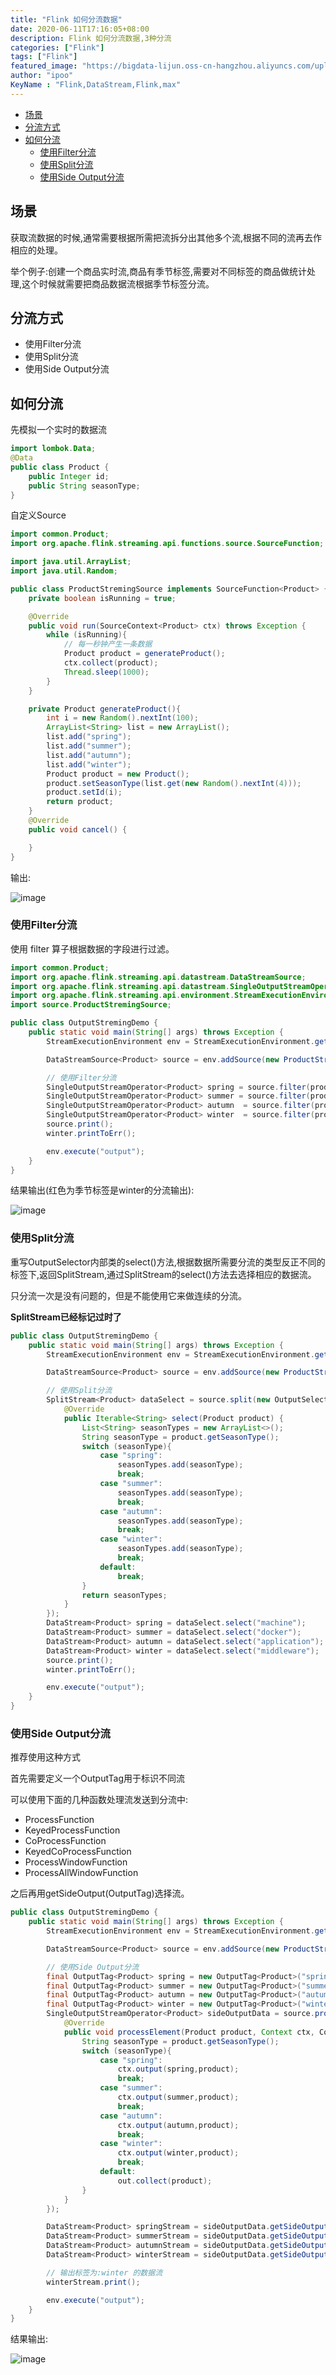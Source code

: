 ```yaml
---
title: "Flink 如何分流数据"
date: 2020-06-11T17:16:05+08:00
description: Flink 如何分流数据,3种分流
categories: ["Flink"]
tags: ["Flink"]
featured_image: "https://bigdata-lijun.oss-cn-hangzhou.aliyuncs.com/uploads%2F2020%2F06%2F11%2FilU71EZb_%E7%A8%BF%E5%AE%9A%E8%AE%BE%E8%AE%A1%E5%AF%BC%E5%87%BA-20200611-173454.png?Expires=1591868304"
author: "ipoo"
KeyName : "Flink,DataStream,Flink,max"
---
```



<!-- MarkdownTOC -->

- [场景](#%E5%9C%BA%E6%99%AF)
- [分流方式](#%E5%88%86%E6%B5%81%E6%96%B9%E5%BC%8F)
- [如何分流](#%E5%A6%82%E4%BD%95%E5%88%86%E6%B5%81)
	- [使用Filter分流](#%E4%BD%BF%E7%94%A8filter%E5%88%86%E6%B5%81)
	- [使用Split分流](#%E4%BD%BF%E7%94%A8split%E5%88%86%E6%B5%81)
	- [使用Side Output分流](#%E4%BD%BF%E7%94%A8side-output%E5%88%86%E6%B5%81)

<!-- /MarkdownTOC -->


## 场景

获取流数据的时候,通常需要根据所需把流拆分出其他多个流,根据不同的流再去作相应的处理。

举个例子:创建一个商品实时流,商品有季节标签,需要对不同标签的商品做统计处理,这个时候就需要把商品数据流根据季节标签分流。

## 分流方式

- 使用Filter分流
- 使用Split分流
- 使用Side Output分流

## 如何分流

先模拟一个实时的数据流

```java
import lombok.Data;
@Data
public class Product {
    public Integer id;
    public String seasonType;
}

```
自定义Source
```java
import common.Product;
import org.apache.flink.streaming.api.functions.source.SourceFunction;

import java.util.ArrayList;
import java.util.Random;

public class ProductStremingSource implements SourceFunction<Product> {
    private boolean isRunning = true;

    @Override
    public void run(SourceContext<Product> ctx) throws Exception {
        while (isRunning){
            // 每一秒钟产生一条数据
            Product product = generateProduct();
            ctx.collect(product);
            Thread.sleep(1000);
        }
    }

    private Product generateProduct(){
        int i = new Random().nextInt(100);
        ArrayList<String> list = new ArrayList();
        list.add("spring");
        list.add("summer");
        list.add("autumn");
        list.add("winter");
        Product product = new Product();
        product.setSeasonType(list.get(new Random().nextInt(4)));
        product.setId(i);
        return product;
    }
    @Override
    public void cancel() {

    }
}
```

输出:

![image](https://bigdata-lijun.oss-cn-hangzhou.aliyuncs.com/uploads%2F2020%2F06%2F11%2FuET80ByA_strem.gif?Expires=1591864826)

### 使用Filter分流
使用 filter 算子根据数据的字段进行过滤。

```java
import common.Product;
import org.apache.flink.streaming.api.datastream.DataStreamSource;
import org.apache.flink.streaming.api.datastream.SingleOutputStreamOperator;
import org.apache.flink.streaming.api.environment.StreamExecutionEnvironment;
import source.ProductStremingSource;

public class OutputStremingDemo {
    public static void main(String[] args) throws Exception {
        StreamExecutionEnvironment env = StreamExecutionEnvironment.getExecutionEnvironment();

        DataStreamSource<Product> source = env.addSource(new ProductStremingSource());

        // 使用Filter分流
        SingleOutputStreamOperator<Product> spring = source.filter(product -> "spring".equals(product.getSeasonType()));
        SingleOutputStreamOperator<Product> summer = source.filter(product -> "summer".equals(product.getSeasonType()));
        SingleOutputStreamOperator<Product> autumn  = source.filter(product -> "autumn".equals(product.getSeasonType()));
        SingleOutputStreamOperator<Product> winter  = source.filter(product -> "winter".equals(product.getSeasonType()));
        source.print();
        winter.printToErr();

        env.execute("output");
    }
}
```

结果输出(红色为季节标签是winter的分流输出):

![image](https://bigdata-lijun.oss-cn-hangzhou.aliyuncs.com/uploads%2F2020%2F06%2F11%2F4UDV6kEW_productStrem.gif?Expires=1591864980)

### 使用Split分流

重写OutputSelector内部类的select()方法,根据数据所需要分流的类型反正不同的标签下,返回SplitStream,通过SplitStream的select()方法去选择相应的数据流。

只分流一次是没有问题的，但是不能使用它来做连续的分流。

**SplitStream已经标记过时了**

```java
public class OutputStremingDemo {
    public static void main(String[] args) throws Exception {
        StreamExecutionEnvironment env = StreamExecutionEnvironment.getExecutionEnvironment();

        DataStreamSource<Product> source = env.addSource(new ProductStremingSource());

        // 使用Split分流
        SplitStream<Product> dataSelect = source.split(new OutputSelector<Product>() {
            @Override
            public Iterable<String> select(Product product) {
                List<String> seasonTypes = new ArrayList<>();
                String seasonType = product.getSeasonType();
                switch (seasonType){
                    case "spring":
                        seasonTypes.add(seasonType);
                        break;
                    case "summer":
                        seasonTypes.add(seasonType);
                        break;
                    case "autumn":
                        seasonTypes.add(seasonType);
                        break;
                    case "winter":
                        seasonTypes.add(seasonType);
                        break;
                    default:
                        break;
                }
                return seasonTypes;
            }
        });
        DataStream<Product> spring = dataSelect.select("machine");
        DataStream<Product> summer = dataSelect.select("docker");
        DataStream<Product> autumn = dataSelect.select("application");
        DataStream<Product> winter = dataSelect.select("middleware");
        source.print();
        winter.printToErr();

        env.execute("output");
    }
}

```

### 使用Side Output分流
推荐使用这种方式

首先需要定义一个OutputTag用于标识不同流

可以使用下面的几种函数处理流发送到分流中:

- ProcessFunction
- KeyedProcessFunction
- CoProcessFunction
- KeyedCoProcessFunction
- ProcessWindowFunction
- ProcessAllWindowFunction

之后再用getSideOutput(OutputTag)选择流。
```java
public class OutputStremingDemo {
    public static void main(String[] args) throws Exception {
        StreamExecutionEnvironment env = StreamExecutionEnvironment.getExecutionEnvironment();

        DataStreamSource<Product> source = env.addSource(new ProductStremingSource());

        // 使用Side Output分流
        final OutputTag<Product> spring = new OutputTag<Product>("spring");
        final OutputTag<Product> summer = new OutputTag<Product>("summer");
        final OutputTag<Product> autumn = new OutputTag<Product>("autumn");
        final OutputTag<Product> winter = new OutputTag<Product>("winter");
        SingleOutputStreamOperator<Product> sideOutputData = source.process(new ProcessFunction<Product, Product>() {
            @Override
            public void processElement(Product product, Context ctx, Collector<Product> out) throws Exception {
                String seasonType = product.getSeasonType();
                switch (seasonType){
                    case "spring":
                        ctx.output(spring,product);
                        break;
                    case "summer":
                        ctx.output(summer,product);
                        break;
                    case "autumn":
                        ctx.output(autumn,product);
                        break;
                    case "winter":
                        ctx.output(winter,product);
                        break;
                    default:
                        out.collect(product);
                }
            }
        });

        DataStream<Product> springStream = sideOutputData.getSideOutput(spring);
        DataStream<Product> summerStream = sideOutputData.getSideOutput(summer);
        DataStream<Product> autumnStream = sideOutputData.getSideOutput(autumn);
        DataStream<Product> winterStream = sideOutputData.getSideOutput(winter);

        // 输出标签为:winter 的数据流
        winterStream.print();

        env.execute("output");
    }
}
```

结果输出:

![image](https://bigdata-lijun.oss-cn-hangzhou.aliyuncs.com/uploads%2F2020%2F06%2F11%2F5QeRqaJ0_outstrem.gif?Expires=1591866836)


<!-- 

扫码关注公众号《ipoo》
![ipoo](http://oss.ipooli.com/images/%E5%85%AC%E4%BC%97%E5%8F%B7code.jpg) -->
